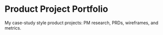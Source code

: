 # Product Project Portfolio
My case-study style product projects: PM research, PRDs, wireframes, and metrics.
